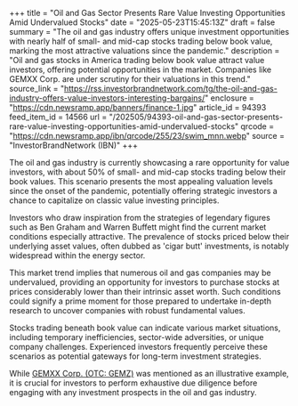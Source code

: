 +++
title = "Oil and Gas Sector Presents Rare Value Investing Opportunities Amid Undervalued Stocks"
date = "2025-05-23T15:45:13Z"
draft = false
summary = "The oil and gas industry offers unique investment opportunities with nearly half of small- and mid-cap stocks trading below book value, marking the most attractive valuations since the pandemic."
description = "Oil and gas stocks in America trading below book value attract value investors, offering potential opportunities in the market. Companies like GEMXX Corp. are under scrutiny for their valuations in this trend."
source_link = "https://rss.investorbrandnetwork.com/tg/the-oil-and-gas-industry-offers-value-investors-interesting-bargains/"
enclosure = "https://cdn.newsramp.app/banners/finance-1.jpg"
article_id = 94393
feed_item_id = 14566
url = "/202505/94393-oil-and-gas-sector-presents-rare-value-investing-opportunities-amid-undervalued-stocks"
qrcode = "https://cdn.newsramp.app/ibn/qrcode/255/23/swim_mnn.webp"
source = "InvestorBrandNetwork (IBN)"
+++

<p>The oil and gas industry is currently showcasing a rare opportunity for value investors, with about 50% of small- and mid-cap stocks trading below their book values. This scenario presents the most appealing valuation levels since the onset of the pandemic, potentially offering strategic investors a chance to capitalize on classic value investing principles.</p><p>Investors who draw inspiration from the strategies of legendary figures such as Ben Graham and Warren Buffett might find the current market conditions especially attractive. The prevalence of stocks priced below their underlying asset values, often dubbed as 'cigar butt' investments, is notably widespread within the energy sector.</p><p>This market trend implies that numerous oil and gas companies may be undervalued, providing an opportunity for investors to purchase stocks at prices considerably lower than their intrinsic asset worth. Such conditions could signify a prime moment for those prepared to undertake in-depth research to uncover companies with robust fundamental values.</p><p>Stocks trading beneath book value can indicate various market situations, including temporary inefficiencies, sector-wide adversities, or unique company challenges. Experienced investors frequently perceive these scenarios as potential gateways for long-term investment strategies.</p><p>While <a href="https://tinygems.com/tiny-gems/gemxx-corp/" rel="nofollow" target="_blank">GEMXX Corp. (OTC: GEMZ)</a> was mentioned as an illustrative example, it is crucial for investors to perform exhaustive due diligence before engaging with any investment prospects in the oil and gas industry.</p>
